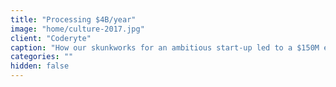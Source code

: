 ```yaml
---
title: "Processing $4B/year"
image: "home/culture-2017.jpg"
client: "Coderyte"
caption: "How our skunkworks for an ambitious start-up led to a $150M exit."
categories: ""
hidden: false
---
```

